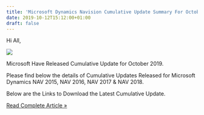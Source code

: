 ```yaml
---
title: 'Microsoft Dynamics Navision Cumulative Update Summary For October 2019.'
date: 2019-10-12T15:12:00+01:00
draft: false
---
```


Hi All,  

[![](https://1.bp.blogspot.com/-DxtF9cN6Lgw/WRfy40jjoYI/AAAAAAAAJXA/t7kLCXc3FmI9KQgSkj4Tj_MONkowORZuACPcBGAYYCw/s1600/rollup.jpg)](https://1.bp.blogspot.com/-DxtF9cN6Lgw/WRfy40jjoYI/AAAAAAAAJXA/t7kLCXc3FmI9KQgSkj4Tj_MONkowORZuACPcBGAYYCw/s1600/rollup.jpg)

  
  
Microsoft Have Released Cumulative Update for October 2019.  
  
  
Please find below the details of Cumulative Updates Released for Microsoft Dynamics NAV 2015, NAV 2016, NAV 2017 & NAV 2018.  
  
  
Below are the Links to Download the Latest Cumulative Update.  
  
  

[Read Complete Article »](https://saurav-nav.blogspot.com/2019/10/microsoft-dynamics-navision-cumulative.html#more)